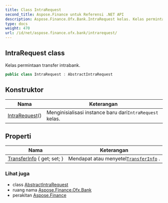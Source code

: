 ```yaml
---
title: Class IntraRequest
second_title: Aspose.Finance untuk Referensi .NET API
description: Aspose.Finance.Ofx.Bank.IntraRequest kelas. Kelas permintaan transfer intrabank.
type: docs
weight: 470
url: /id/net/aspose.finance.ofx.bank/intrarequest/
---
```

## IntraRequest class

Kelas permintaan transfer intrabank.

```csharp
public class IntraRequest : AbstractIntraRequest
```

## Konstruktor

| Nama | Keterangan |
| --- | --- |
| [IntraRequest](intrarequest/)() | Menginisialisasi instance baru dari`IntraRequest` kelas. |

## Properti

| Nama | Keterangan |
| --- | --- |
| [TransferInfo](../../aspose.finance.ofx.bank/intrarequest/transferinfo/) { get; set; } | Mendapat atau menyetel[`TransferInfo`](./transferinfo/) . |

### Lihat juga

* class [AbstractIntraRequest](../abstractintrarequest/)
* ruang nama [Aspose.Finance.Ofx.Bank](../../aspose.finance.ofx.bank/)
* perakitan [Aspose.Finance](../../)


